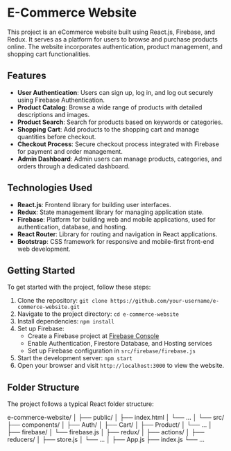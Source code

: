 # E-Commerce Website

This project is an eCommerce website built using React.js, Firebase, and Redux. It serves as a platform for users to browse and purchase products online. The website incorporates authentication, product management, and shopping cart functionalities.

## Features

- **User Authentication**: Users can sign up, log in, and log out securely using Firebase Authentication.
- **Product Catalog**: Browse a wide range of products with detailed descriptions and images.
- **Product Search**: Search for products based on keywords or categories.
- **Shopping Cart**: Add products to the shopping cart and manage quantities before checkout.
- **Checkout Process**: Secure checkout process integrated with Firebase for payment and order management.
- **Admin Dashboard**: Admin users can manage products, categories, and orders through a dedicated dashboard.

## Technologies Used

- **React.js**: Frontend library for building user interfaces.
- **Redux**: State management library for managing application state.
- **Firebase**: Platform for building web and mobile applications, used for authentication, database, and hosting.
- **React Router**: Library for routing and navigation in React applications.
- **Bootstrap**: CSS framework for responsive and mobile-first front-end web development.

## Getting Started

To get started with the project, follow these steps:

1. Clone the repository: `git clone https://github.com/your-username/e-commerce-website.git`
2. Navigate to the project directory: `cd e-commerce-website`
3. Install dependencies: `npm install`
4. Set up Firebase:
   - Create a Firebase project at [Firebase Console](https://console.firebase.google.com/)
   - Enable Authentication, Firestore Database, and Hosting services
   - Set up Firebase configuration in `src/firebase/firebase.js`
5. Start the development server: `npm start`
6. Open your browser and visit `http://localhost:3000` to view the website.

## Folder Structure

The project follows a typical React folder structure:

e-commerce-website/
│
├── public/
│ ├── index.html
│ └── ...
│
└── src/
├── components/
│ ├── Auth/
│ ├── Cart/
│ ├── Product/
│ └── ...
│
├── firebase/
│ └── firebase.js
│
├── redux/
│ ├── actions/
│ ├── reducers/
│ ├── store.js
│ └── ...
│
├── App.js
├── index.js
└── ...
